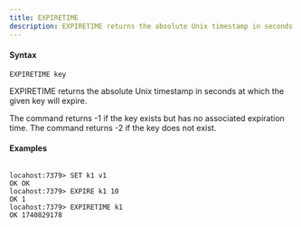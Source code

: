 ```yaml
---
title: EXPIRETIME
description: EXPIRETIME returns the absolute Unix timestamp in seconds at which the given key will expire
---
```


<!-- This file is automatically generated. Any modifications made directly to this file
  may be overwritten. For more details on how this file is generated and how to use
  the related commands, refer to the documentation available in the `internal/cmd/cmd_*.go` files.
-->

#### Syntax

```
EXPIRETIME key
```


EXPIRETIME returns the absolute Unix timestamp in seconds at which the given key will expire.

The command returns -1 if the key exists but has no associated expiration time.
The command returns -2 if the key does not exist.
	

#### Examples

```

locahost:7379> SET k1 v1
OK OK
locahost:7379> EXPIRE k1 10
OK 1
locahost:7379> EXPIRETIME k1
OK 1740829178
	
```
